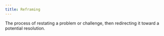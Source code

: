 ```yaml
---
title: Reframing
---
```

The process of restating a problem or challenge, then redirecting it toward a
potential resolution.